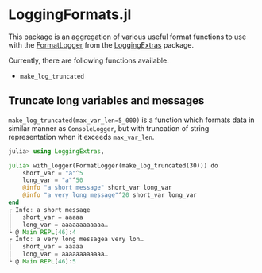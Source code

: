 # LoggingFormats.jl

This package is an aggregation of various useful format functions to use with the
[FormatLogger](https://github.com/JuliaLogging/LoggingExtras.jl#formatlogger-sink) from the
[LoggingExtras](https://github.com/JuliaLogging/LoggingExtras.jl) package.

Currently, there are following functions available:
- `make_log_truncated`

## Truncate long variables and messages

`make_log_truncated(max_var_len=5_000)` is a function which formats data in similar manner as `ConsoleLogger`, 
but with truncation of string representation when it exceeds `max_var_len`.

```julia
julia> using LoggingExtras, 

julia> with_logger(FormatLogger(make_log_truncated(30))) do
    short_var = "a"^5
    long_var = "a"^50
    @info "a short message" short_var long_var
    @info "a very long message"^20 short_var long_var
end
┌ Info: a short message
│   short_var = aaaaa
│   long_var = aaaaaaaaaaaa…
└ @ Main REPL[46]:4
┌ Info: a very long messagea very lon…
│   short_var = aaaaa
│   long_var = aaaaaaaaaaaa…
└ @ Main REPL[46]:5
```
